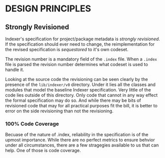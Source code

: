 # DESIGN PRINCIPLES


## Strongly Revisioned

Indexer's specification for project/package metadata is <i>strongly revisioned</i>.
If the specification should ever need to change, the reimplementation for the
revised specification is _sequestored_ to it's own codeset.

The revision number is a mandatory field of the `.index` file. When a `.index` file
is parsed the revision number determines what codeset is used to handle it.

Looking at the source code the revisioning can be seen clearly by the presence
of the `lib/indexer/v0` directory. Under it lies all the classes and modules
that model the baseline Indexer specification. Very little of the code lies
outside of this directory. Only code that cannot in any way effect the formal
specification may do so. And while there may be bits of revisioned code that
may for all practical purposes fit the bill, it is better to error on the side
revisioning than not the revisioning.


### 100% Code Coverage

Becuase of the nature of .index, reliability in the specification is of the
upmost importance. While there are no perfect metrics to ensure behvior under
all circumstances, there are a few stragegies available to us that can help.
One of those is code coverage.


